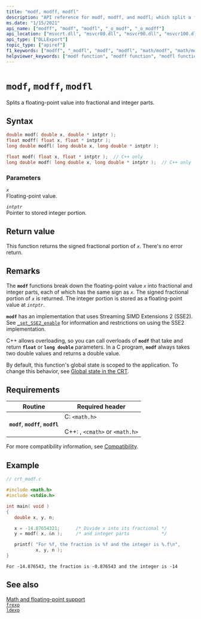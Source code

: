 ```yaml
---
title: "modf, modff, modfl"
description: "API reference for modf, modff, and modfl; which split a floating-point value into fractional and integer parts."
ms.date: "1/15/2021"
api_name: ["modff", "modf", "modfl", "_o_modf", "_o_modff"]
api_location: ["msvcrt.dll", "msvcr80.dll", "msvcr90.dll", "msvcr100.dll", "msvcr100_clr0400.dll", "msvcr110.dll", "msvcr110_clr0400.dll", "msvcr120.dll", "msvcr120_clr0400.dll", "ucrtbase.dll", "api-ms-win-crt-math-l1-1-0.dll", "api-ms-win-crt-private-l1-1-0.dll"]
api_type: ["DLLExport"]
topic_type: ["apiref"]
f1_keywords: ["modff", "_modfl", "modf", "modfl", "math/modf", "math/modff", "math/modfl"]
helpviewer_keywords: ["modf function", "modff function", "modfl function"]
---
```

# `modf`, `modff`, `modfl`

Splits a floating-point value into fractional and integer parts.

## Syntax

```C
double modf( double x, double * intptr );
float modff( float x, float * intptr );
long double modfl( long double x, long double * intptr );
```

```cpp
float modf( float x, float * intptr );  // C++ only
long double modf( long double x, long double * intptr );  // C++ only
```

### Parameters

*`x`*\
Floating-point value.

*`intptr`*\
Pointer to stored integer portion.

## Return value

This function returns the signed fractional portion of *`x`*. There's no error return.

## Remarks

The **`modf`** functions break down the floating-point value *`x`* into fractional and integer parts, each of which has the same sign as *`x`*. The signed fractional portion of *`x`* is returned. The integer portion is stored as a floating-point value at *`intptr`*.

**`modf`** has an implementation that uses Streaming SIMD Extensions 2 (SSE2). See [`_set_SSE2_enable`](set-sse2-enable.md) for information and restrictions on using the SSE2 implementation.

C++ allows overloading, so you can call overloads of **`modf`** that take and return **`float`** or **`long double`** parameters. In a C program, **`modf`** always takes two double values and returns a double value.

By default, this function's global state is scoped to the application. To change this behavior, see [Global state in the CRT](../global-state.md).

## Requirements

| Routine | Required header |
|---|---|
| **`modf`**, **`modff`**, **`modfl`** | C: `<math.h>`<br /><br /> C++: , `<cmath>` or `<math.h>` |

For more compatibility information, see [Compatibility](../compatibility.md).

## Example

```C
// crt_modf.c

#include <math.h>
#include <stdio.h>

int main( void )
{
   double x, y, n;

   x = -14.87654321;      /* Divide x into its fractional */
   y = modf( x, &n );     /* and integer parts            */

   printf( "For %f, the fraction is %f and the integer is %.f\n",
           x, y, n );
}
```

```Output
For -14.876543, the fraction is -0.876543 and the integer is -14
```

## See also

[Math and floating-point support](../floating-point-support.md)\
[`frexp`](frexp.md)\
[`ldexp`](ldexp.md)
